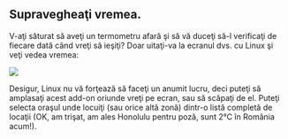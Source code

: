 



<h2>Supravegheaţi vremea.</h2>

V-aţi săturat să aveţi un termometru afară şi să vă duceţi să-l verificaţi
de fiecare dată când vreţi să ieşiţi? Doar uitaţi-va la ecranul dvs. cu Linux şi veţi
vedea vremea:


<img src="Images/weather.png" />

Desigur, Linux nu vă forţează să faceţi un anumit lucru, deci puteţi
să amplasaţi acest add-on oriunde vreţi pe ecran, sau să scăpaţi de el.
Puteţi selecta oraşul unde locuiţi (sau orice altă zonă) dintr-o listă completă
de locaţii (OK, am trişat, am ales Honolulu pentru poză, sunt 2°C în România acum!).




